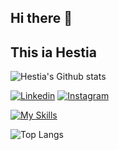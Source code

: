 ## Hi there 👋

## This ia Hestia 

![Hestia's Github stats](https://github-readme-stats.vercel.app/api?username=hestiaahmadi&show_icons=true&theme=radical-purple)

[![Linkedin](https://img.shields.io/badge/LinkedIn-blue?logo=linkedin)](https://www.linkedin.com/in/hestiaahmadi)
[![Instagram](https://img.shields.io/badge/LinkedIn/Instagram-red?logo=instagram)](https://instagram.com/hestia05.coder)

[![My Skills](https://skillicons.dev/icons?i=html,css,js,tailwind,react,github)](https://skillicons.dev)

![Top Langs](https://github-readme-stats.vercel.app/api/top-langs/?username=hestiaahmadi&layout=compact&theme=midnight-black)
